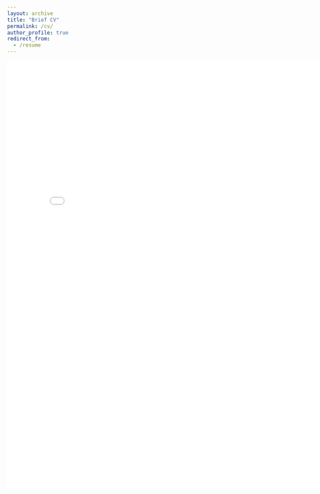```yaml
---
layout: archive
title: "Brief CV"
permalink: /cv/
author_profile: true
redirect_from:
  - /resume
---
```


<embed src="../files/cv.pdf" width="800px" height="1000px" />
